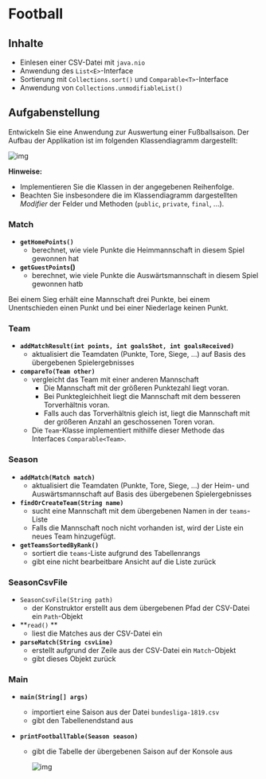 # Football

## Inhalte

- Einlesen einer CSV-Datei mit `java.nio`
- Anwendung des `List<E>`-Interface
- Sortierung mit `Collections.sort()` und `Comparable<T>`-Interface
- Anwendung von `Collections.unmodifiableList()`

## Aufgabenstellung

Entwickeln Sie eine Anwendung zur Auswertung einer Fußballsaison. Der Aufbau der Applikation ist im folgenden Klassendiagramm dargestellt:

![img](./images/class-diagram.png)

**Hinweise:** 

- Implementieren Sie die Klassen in der angegebenen Reihenfolge.
- Beachten Sie insbesondere die im Klassendiagramm dargestellten *Modifier* der Felder und Methoden (`public`, `private`, `final`, ...).

### Match

- **``getHomePoints()``**
  - berechnet, wie viele Punkte die Heimmannschaft in diesem Spiel gewonnen hat
- **``getGuestPoints``()** 
  - berechnet, wie viele Punkte die Auswärtsmannschaft in diesem Spiel gewonnen hatb

Bei einem Sieg erhält eine Mannschaft drei Punkte, bei einem Unentschieden einen Punkt und bei einer Niederlage keinen Punkt.

### Team

- **`addMatchResult(int points, int goalsShot, int goalsReceived)`** 
  - aktualisiert die Teamdaten (Punkte, Tore, Siege, ...) auf Basis des übergebenen Spielergebnisses
- **``compareTo(Team other)``**
  - vergleicht das Team mit einer anderen Mannschaft
    - Die Mannschaft mit der größeren Punktezahl liegt voran.
    - Bei Punktegleichheit liegt die Mannschaft mit dem besseren Torverhältnis voran.
    - Falls auch das Torverhältnis gleich ist, liegt die Mannschaft mit der größeren Anzahl an geschossenen Toren voran.
  - Die `Team`-Klasse implementiert mithilfe dieser Methode das Interfaces `Comparable<Team>`.

### Season

- **`addMatch(Match match)`**
  - aktualisiert die Teamdaten (Punkte, Tore, Siege, ...) der Heim- und Auswärtsmannschaft auf Basis des übergebenen Spielergebnisses
- **`findOrCreateTeam(String name)`**
  - sucht eine Mannschaft mit dem übergebenen Namen in der `teams`-Liste
  - Falls die Mannschaft noch nicht vorhanden ist, wird der Liste ein neues Team hinzugefügt.
- **`getTeamsSortedByRank()`**
  - sortiert die `teams`-Liste aufgrund des Tabellenrangs
  - gibt eine nicht bearbeitbare Ansicht auf die Liste zurück

### SeasonCsvFile

- `SeasonCsvFile(String path)`
  - der Konstruktor erstellt aus dem übergebenen Pfad der CSV-Datei ein `Path`-Objekt
- **``read()`` **
  -  liest die Matches aus der CSV-Datei ein
- **`parseMatch(String csvLine)`**
  - erstellt aufgrund der Zeile aus der CSV-Datei ein `Match`-Objekt
  - gibt dieses Objekt zurück

### Main

- **`main(String[] args)`**

  - importiert eine Saison aus der Datei `bundesliga-1819.csv`
  - gibt den Tabellenendstand aus

- **`printFootballTable(Season season)`**

  - gibt die Tabelle der übergebenen Saison auf der Konsole aus

    ![img](./images/table.png)